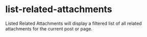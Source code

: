 # list-related-attachments
Listed Related Attachments will display a filtered list of all related attachments for the current post or page.
